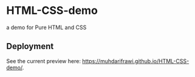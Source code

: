 # HTML-CSS-demo
a demo for Pure HTML and CSS

## Deployment

See the current preview here: https://muhdarifrawi.github.io/HTML-CSS-demo/.
